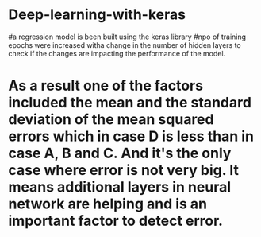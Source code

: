 # Deep-learning-with-keras
#a regression model is been built using the keras library
#npo of training epochs were increased witha change in the number of hidden layers to check if the changes are impacting the performance of the model.
# As a result one of the factors included the mean and the standard deviation of the mean squared errors which in case D is less than in case A, B and C. And it's the only case where error is not very big. It means additional layers in neural network are helping and is an important factor to detect error.
